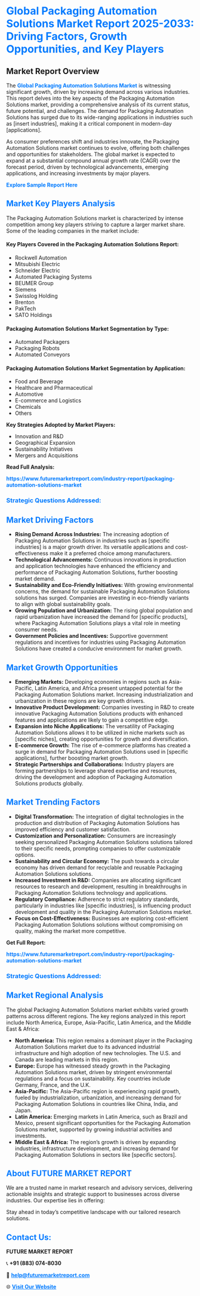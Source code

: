 <h1 style="color: #007BFF;">Global Packaging Automation Solutions Market Report 2025-2033: Driving Factors, Growth Opportunities, and Key Players</h1>

<section id="overview">
<h2>Market Report Overview</h2>
<p>The <a href="https://www.futuremarketreport.com/industry-report/packaging-automation-solutions-market" style="color: #007BFF; text-decoration: none;"><strong>Global Packaging Automation Solutions Market</strong></a> is witnessing significant growth, driven by increasing demand across various industries. This report delves into the key aspects of the Packaging Automation Solutions market, providing a comprehensive analysis of its current status, future potential, and challenges. The demand for Packaging Automation Solutions has surged due to its wide-ranging applications in industries such as [insert industries], making it a critical component in modern-day [applications].</p>
<p>As consumer preferences shift and industries innovate, the Packaging Automation Solutions market continues to evolve, offering both challenges and opportunities for stakeholders. The global market is expected to expand at a substantial compound annual growth rate (CAGR) over the forecast period, driven by technological advancements, emerging applications, and increasing investments by major players.</p>
</section>

<section id="overview">
<p><a href="https://www.futuremarketreport.com/request-sample/reportId=60679" style="color: #007BFF; text-decoration: none;"><strong>Explore Sample Report Here</strong></a></p>
</section>

<section id="key-players">
<h2 style="color: #007BFF;">Market Key Players Analysis</h2>
<p>The Packaging Automation Solutions market is characterized by intense competition among key players striving to capture a larger market share. Some of the leading companies in the market include:</p>
<h4>Key Players Covered in the Packaging Automation Solutions Report:</h4>
<ul><li>Rockwell Automation</li><li>Mitsubishi Electric</li><li>Schneider Electric</li><li>Automated Packaging Systems</li><li>BEUMER Group</li><li>Siemens</li><li>Swisslog Holding</li><li>Brenton</li><li>PakTech</li><li>SATO Holdings</li></ul>
<h4>Packaging Automation Solutions Market Segmentation by Type:</h4>
<ul><li>Automated Packagers</li><li>Packaging Robots</li><li>Automated Conveyors</li></ul>

<h4>Packaging Automation Solutions Market Segmentation by Application:</h4>
<ul><li>Food and Beverage</li><li>Healthcare and Pharmaceutical</li><li>Automotive</li><li>E-commerce and Logistics</li><li>Chemicals</li><li>Others</li></ul>
<p><strong>Key Strategies Adopted by Market Players:</strong></p>
<ul>
<li>Innovation and R&D</li>
<li>Geographical Expansion</li>
<li>Sustainability Initiatives</li>
<li>Mergers and Acquisitions</li>
</ul>
</section>

<section>
<p><strong>Read Full Analysis: </strong></p><a href="https://www.futuremarketreport.com/industry-report/packaging-automation-solutions-market" style="color: #007BFF; text-decoration: none;"><strong>https://www.futuremarketreport.com/industry-report/packaging-automation-solutions-market</strong></a>
<h3 style="color: #007BFF;">Strategic Questions Addressed:</h3>
</section>

<section id="driving-factors">
<h2 style="color: #007BFF;">Market Driving Factors</h2>
<ul>
<li><strong>Rising Demand Across Industries:</strong> The increasing adoption of Packaging Automation Solutions in industries such as [specific industries] is a major growth driver. Its versatile applications and cost-effectiveness make it a preferred choice among manufacturers.</li>
<li><strong>Technological Advancements:</strong> Continuous innovations in production and application technologies have enhanced the efficiency and performance of Packaging Automation Solutions, further boosting market demand.</li>
<li><strong>Sustainability and Eco-Friendly Initiatives:</strong> With growing environmental concerns, the demand for sustainable Packaging Automation Solutions solutions has surged. Companies are investing in eco-friendly variants to align with global sustainability goals.</li>
<li><strong>Growing Population and Urbanization:</strong> The rising global population and rapid urbanization have increased the demand for [specific products], where Packaging Automation Solutions plays a vital role in meeting consumer needs.</li>
<li><strong>Government Policies and Incentives:</strong> Supportive government regulations and incentives for industries using Packaging Automation Solutions have created a conducive environment for market growth.</li>
</ul>
</section>

<section id="growth-opportunities">
<h2 style="color: #007BFF;">Market Growth Opportunities</h2>
<ul>
<li><strong>Emerging Markets:</strong> Developing economies in regions such as Asia-Pacific, Latin America, and Africa present untapped potential for the Packaging Automation Solutions market. Increasing industrialization and urbanization in these regions are key growth drivers.</li>
<li><strong>Innovative Product Development:</strong> Companies investing in R&D to create innovative Packaging Automation Solutions products with enhanced features and applications are likely to gain a competitive edge.</li>
<li><strong>Expansion into Niche Applications:</strong> The versatility of Packaging Automation Solutions allows it to be utilized in niche markets such as [specific niches], creating opportunities for growth and diversification.</li>
<li><strong>E-commerce Growth:</strong> The rise of e-commerce platforms has created a surge in demand for Packaging Automation Solutions used in [specific applications], further boosting market growth.</li>
<li><strong>Strategic Partnerships and Collaborations:</strong> Industry players are forming partnerships to leverage shared expertise and resources, driving the development and adoption of Packaging Automation Solutions products globally.</li>
</ul>
</section>

<section id="trending-factors">
<h2 style="color: #007BFF;">Market Trending Factors</h2>
<ul>
<li><strong>Digital Transformation:</strong> The integration of digital technologies in the production and distribution of Packaging Automation Solutions has improved efficiency and customer satisfaction.</li>
<li><strong>Customization and Personalization:</strong> Consumers are increasingly seeking personalized Packaging Automation Solutions solutions tailored to their specific needs, prompting companies to offer customizable options.</li>
<li><strong>Sustainability and Circular Economy:</strong> The push towards a circular economy has driven demand for recyclable and reusable Packaging Automation Solutions solutions.</li>
<li><strong>Increased Investment in R&D:</strong> Companies are allocating significant resources to research and development, resulting in breakthroughs in Packaging Automation Solutions technology and applications.</li>
<li><strong>Regulatory Compliance:</strong> Adherence to strict regulatory standards, particularly in industries like [specific industries], is influencing product development and quality in the Packaging Automation Solutions market.</li>
<li><strong>Focus on Cost-Effectiveness:</strong> Businesses are exploring cost-efficient Packaging Automation Solutions solutions without compromising on quality, making the market more competitive.</li>
</ul>
</section>

<section>
<p><strong>Get Full Report: </strong></p><a href="https://www.futuremarketreport.com/industry-report/packaging-automation-solutions-market" style="color: #007BFF; text-decoration: none;"><strong>https://www.futuremarketreport.com/industry-report/packaging-automation-solutions-market</strong></a>
<h3 style="color: #007BFF;">Strategic Questions Addressed:</h3>
</section>


<section id="regional-analysis">
<h2 style="color: #007BFF;">Market Regional Analysis</h2>
<p>The global Packaging Automation Solutions market exhibits varied growth patterns across different regions. The key regions analyzed in this report include North America, Europe, Asia-Pacific, Latin America, and the Middle East & Africa:</p>
<ul>
<li><strong>North America:</strong> This region remains a dominant player in the Packaging Automation Solutions market due to its advanced industrial infrastructure and high adoption of new technologies. The U.S. and Canada are leading markets in this region.</li>
<li><strong>Europe:</strong> Europe has witnessed steady growth in the Packaging Automation Solutions market, driven by stringent environmental regulations and a focus on sustainability. Key countries include Germany, France, and the U.K.</li>
<li><strong>Asia-Pacific:</strong> The Asia-Pacific region is experiencing rapid growth, fueled by industrialization, urbanization, and increasing demand for Packaging Automation Solutions in countries like China, India, and Japan.</li>
<li><strong>Latin America:</strong> Emerging markets in Latin America, such as Brazil and Mexico, present significant opportunities for the Packaging Automation Solutions market, supported by growing industrial activities and investments.</li>
<li><strong>Middle East & Africa:</strong> The region’s growth is driven by expanding industries, infrastructure development, and increasing demand for Packaging Automation Solutions in sectors like [specific sectors].</li>
</ul>
</section>

<footer>
<h2 style="color: #007BFF;">About FUTURE MARKET REPORT</h2>
<p>We are a trusted name in market research and advisory services, delivering actionable insights and strategic support to businesses across diverse industries. Our expertise lies in offering:</p>

<p>Stay ahead in today’s competitive landscape with our tailored research solutions.</p>

<h2 style="color: #007BFF;">Contact Us:</h2>
<p><strong>FUTURE MARKET REPORT</strong></p>
<p>📞 <strong>+91 (883) 074-8030</strong></p>
<p>📧 <strong><a href="mailto:help@futuremarketreport.com" style="color: #007BFF;">help@futuremarketreport.com</a></strong></p>
<p>🌐 <strong><a href="https://www.futuremarketreport.com/" style="color: #007BFF;">Visit Our Website</a></strong></p>
</footer>